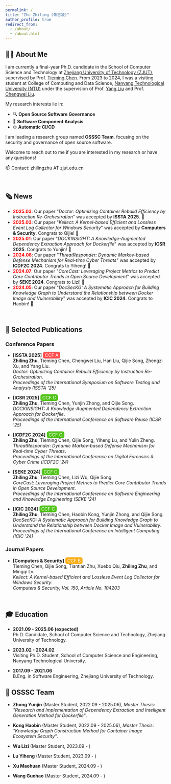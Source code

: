 ```yaml
---
permalink: /
title: "Zhu Zhiling (朱志凌)"
author_profile: true
redirect_from: 
  - /about/
  - /about.html
---
```


## 👨‍🎓 About Me

I am currently a final-year Ph.D. candidate in the School of Computer Science and Technology at [Zhejiang University of Technology (ZJUT)](https://www.zjut.edu.cn/), supervised by Prof. [Tieming Chen](https://homepage.zjut.edu.cn/tmchen/). From 2023 to 2024, I was a visiting student at College of Computing and Data Science, [Nanyang Technological University (NTU)](https://www.ntu.edu.sg/) under the supervision of Prof. [Yang Liu](https://personal.ntu.edu.sg/yangliu/) and Prof. [Chengwei Liu](https://lcwj3.github.io/).

My research interests lie in:
- 🔍 **Open Source Software Governance**
- 🧩 **Software Component Analysis**
- ⚙️ **Automatic CI/CD**

I am leading a research group named **OSSSC Team**, focusing on the security and governance of open source software.

Welcome to reach out to me if you are interested in my research or have any questions!

📫 Contact: zhilingzhu AT zjut.edu.cn

<br>

## 🗞️ News

- **<span style="color:red">2025.03</span>**: Our paper "_Doctor: Optimizing Container Rebuild Efficiency by Instruction Re-Orchestration_" was accepted by **ISSTA 2025**. 🎉
- **<span style="color:red">2025.03</span>**: Our paper "_Kellect: A Kernel-based Efficient and Lossless Event Log Collector for Windows Security_" was accepted by **Computers & Security**. Congrats to Qijie! 🎉
- **<span style="color:red">2025.01</span>**: Our paper "_DOCKINSIGHT: A Knowledge-Augmented Dependency Extraction Approach for Dockerfile_" was accepted by **ICSR 2025**. Congrats to Yunjin! 🎉
- **<span style="color:red">2024.08</span>**: Our paper "_ThreatResponder: Dynamic Markov-based Defense Mechanism for Real-time Cyber Threats_" was accepted by **ICDF2C 2024**. Congrats to Yiheng! 🎉
- **<span style="color:red">2024.07</span>**: Our paper "_CoreCast: Leveraging Project Metrics to Predict Core Contributor Trends in Open Source Development_" was accepted by **SEKE 2024**. Congrats to Lizi! 🎉
- **<span style="color:red">2024.05</span>**: Our paper "_DocSecKG: A Systematic Approach for Building Knowledge Graph to Understand the Relationship between Docker Image and Vulnerability_" was accepted by **ICIC 2024**. Congrats to Haobin! 🎉

<br>

## 📄 Selected Publications
### Conference Papers

- **[ISSTA 2025]** <span style="background-color:#ff4d4f; color:white; padding:2px 6px; border-radius:6px;">CCF A</span>  
  **Zhiling Zhu**, Tieming Chen, Chengwei Liu, Han Liu, Qijie Song, Zhengzi Xu, and Yang Liu.  
  _Doctor: Optimizing Container Rebuild Efficiency by Instruction Re-Orchestration_.  
*Proceedings of the International Symposium on Software Testing and Analysis (ISSTA '25)*

- **[ICSR 2025]** <span style="background-color:#52c41a; color:white; padding:2px 6px; border-radius:6px;">CCF C</span>  
  **Zhiling Zhu**, Tieming Chen, Yunjin Zhong, and Qijie Song.  
  _DOCKINSIGHT: A Knowledge-Augmented Dependency Extraction Approach for Dockerfile_.  
  *Proceedings of the International Conference on Software Reuse (ICSR '25)*

- **[ICDF2C 2024]** <span style="background-color:#52c41a; color:white; padding:2px 6px; border-radius:6px;">CCF C</span>  
  **Zhiling Zhu**, Tieming Chen, Qijie Song, Yiheng Lu, and Yulin Zheng.  
  _ThreatResponder: Dynamic Markov-based Defense Mechanism for Real-time Cyber Threats_.  
  *Proceedings of the International Conference on Digital Forensics & Cyber Crime (ICDF2C '24)*

- **[SEKE 2024]** <span style="background-color:#52c41a; color:white; padding:2px 6px; border-radius:6px;">CCF C</span>  
  **Zhiling Zhu**, Tieming Chen, Lizi Wu, Qijie Song.  
  _CoreCast: Leveraging Project Metrics to Predict Core Contributor Trends in Open Source Development_.  
  *Proceedings of the International Conference on Software Engineering and Knowledge Engineering (SEKE '24)*

- **[ICIC 2024]** <span style="background-color:#52c41a; color:white; padding:2px 6px; border-radius:6px;">CCF C</span>  
  **Zhiling Zhu**, Tieming Chen, Haobin Kong, Yunjin Zhong, and Qijie Song.  
  _DocSecKG: A Systematic Approach for Building Knowledge Graph to Understand the Relationship between Docker Image and Vulnerability_.  
  *Proceedings of the International Conference on Intelligent Computing (ICIC '24)*

### Journal Papers

- **[Computers & Security]** <span style="background-color:#faad14; color:white; padding:2px 6px; border-radius:6px;">CCF B</span>  
  Tieming Chen, Qijie Song, Tiantian Zhu, Xuebo Qiu, **Zhiling Zhu**, and Mingqi Lv.  
  _Kellect: A Kernel-based Efficient and Lossless Event Log Collector for Windows Security_.  
  *Computers & Security, Vol. 150, Article No. 104203*

<br>

## 🎓 Education

- **2021.09 - 2025.06 (expected)**  
  Ph.D. Candidate, School of Computer Science and Technology, Zhejiang University of Technology.

- **2023.02 - 2024.02**  
  Visiting Ph.D. Student, School of Computer Science and Engineering, Nanyang Technological University.

- **2017.09 - 2021.06**  
  B.Eng. in Software Engineering, Zhejiang University of Technology.

<!-- OSSSC Team -->
## 👥 OSSSC Team
- **Zhong Yunjin** (Master Student, 2022.09 - 2025.06), *Master Thesis: "Research and Implementation of Dependency Extraction and Intelligent Generation Method for Dockerfile"*.

- **Kong Haobin** (Master Student, 2022.09 - 2025.06), *Master Thesis: "Knowledge Graph Construction Method for Container Image Ecosystem Security"*.

- **Wu Lizi** (Master Student, 2023.09 - )

- **Lu Yiheng** (Master Student, 2023.09 - )

- **Xu Maohuan** (Master Student, 2024.09 - )

- **Wang Guohao** (Master Student, 2024.09 - )
